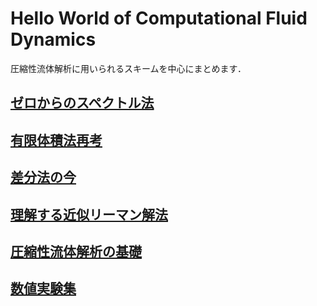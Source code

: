 # Hello World of Computational Fluid Dynamics

圧縮性流体解析に用いられるスキームを中心にまとめます．

## [ゼロからのスペクトル法](./spectral)
## [有限体積法再考](./finitevolume)
## [差分法の今](./finitedifference)
## [理解する近似リーマン解法](./riemannsolvers)
## [圧縮性流体解析の基礎](./basics)
## [数値実験集](./testproblems)